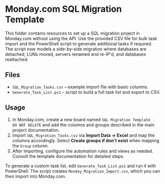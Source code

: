 # Monday.com SQL Migration Template

This folder contains resources to set up a SQL migration project in Monday.com without using the API. Use the provided CSV file for bulk task import and the PowerShell script to generate additional tasks if required. The script now models a side-by-side migration where databases are detached, LUNs moved, servers renamed and re-IP'd, and databases reattached.

## Files

- `SQL_Migration_Tasks.csv` – example import file with basic columns.
- `Generate_Task_List.ps1` – script to build a full task list and export to CSV.

## Usage

1. In Monday.com, create a new board named `SQL Migration Template - DO NOT DELETE` and add the columns and groups described in the main project documentation.
2. Import `SQL_Migration_Tasks.csv` via **Import Data → Excel** and map the columns accordingly. Select **Create groups if don't exist** when mapping the `Group` column.
3. After importing, configure the automation rules and views as needed. Consult the template documentation for detailed steps.

To generate a custom task list, edit `Generate_Task_List.ps1` and run it with PowerShell. The script creates `Monday_Migration_Import.csv`, which you can then import into Monday.com.
